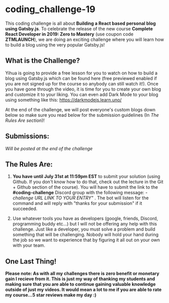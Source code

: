 # coding_challenge-19

This coding challenge is all about **Building a React based personal blog using Gatsby.js**. To celebrate the release of the new course **Complete React Developer in 2019: Zero to Mastery** (use coupon code **ZTMLAUNCH**), we are doing an exciting challenge where you will learn how to build a blog using the very popular Gatsby.js!


## What is the Challenge?
Yihua is going to provide a free lesson for you to watch on how to build a blog using Gatsby.js which can be found here (free previewed enabled if you are not signed up for the course so anybody can still watch it!). Once you have gone through the video, it is time for you to create your own blog and customize it to your liking. You can even add Dark Mode to your blog using something like this: https://darkmodejs.learn.uno/

At the end of the challenge, we will post everyone's custom blogs down below so make sure you read below for the submission guidelines (In *The Rules Are section*)!

## Submissions:

*Will be posted at the end of the challenge*

## The Rules Are:

1. **You have until July 31st at 11:59pm EST** to submit your solution (using Github. If you don't know how to do that, check out the lecture in the Git + Github section of the course). You will have to submit the link to the **#coding-challenge** Discord group with the following message:  *-challenge URL LINK TO YOUR ENTRY"* . The bot will listen for the command and will reply with "thanks for your submission" if it succeeded.

2. Use whatever tools you have as developers (google, friends, Discord, programming buddy etc...) but I will not be offering any help with this challenge. Just like a developer, you must solve a problem and build something that will be challenging. Nobody will hold your hand during the job so we want to experience that by figuring it all out on your own with your team. 

## One Last Thing!

**Please note: As with all my challenges there is zero benefit or monetary gain I recieve from it. This is just my way of thanking my students and making sure that you are able to continue gaining valuable knowledge outside of just my videos. It would mean a lot to me if you are able to rate my course...5 star reviews make my day :)**

